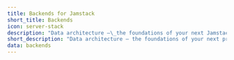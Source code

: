 ```yaml
---
title: Backends for Jamstack
short_title: Backends
icon: server-stack
description: "Data architecture —\_the foundations of your next Jamstack project."
short_description: "Data architecture — the foundations of your next project."
data: backends
---
```


